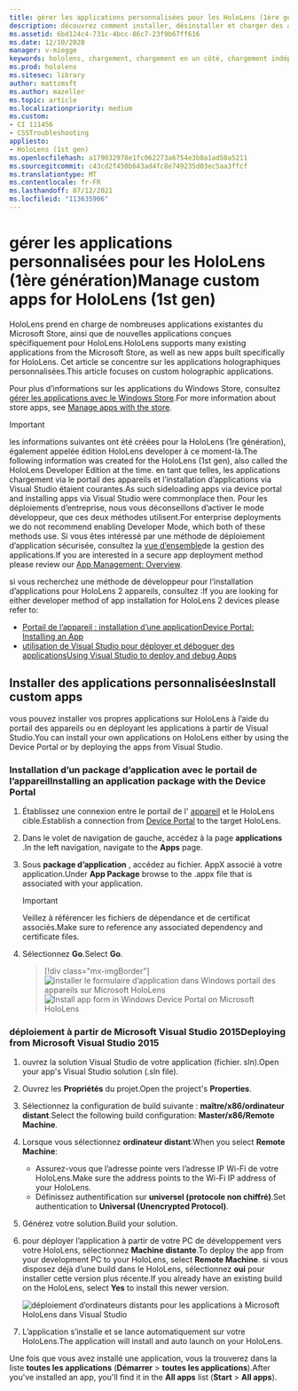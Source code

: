 ```yaml
---
title: gérer les applications personnalisées pour les HoloLens (1ère génération)
description: découvrez comment installer, désinstaller et charger des applications holographiques personnalisées sur des appareils HoloLens à l’aide du portail des appareils et Visual Studio.
ms.assetid: 6bd124c4-731c-4bcc-86c7-23f9b67ff616
ms.date: 12/10/2020
manager: v-miegge
keywords: hololens, chargement, chargement en un côté, chargement indépendant, Store, UWP, application, installer
ms.prod: hololens
ms.sitesec: library
author: mattzmsft
ms.author: mazeller
ms.topic: article
ms.localizationpriority: medium
ms.custom:
- CI 111456
- CSSTroubleshooting
appliesto:
- HoloLens (1st gen)
ms.openlocfilehash: a179032978e1fc062273a6754e3b0a1ad50a5211
ms.sourcegitcommit: c43cd2f450b643ad4fc8e749235d03ec5aa3ffcf
ms.translationtype: MT
ms.contentlocale: fr-FR
ms.lasthandoff: 07/12/2021
ms.locfileid: "113635906"
---
```

# <a name="manage-custom-apps-for-hololens-1st-gen"></a><span data-ttu-id="a974c-104">gérer les applications personnalisées pour les HoloLens (1ère génération)</span><span class="sxs-lookup"><span data-stu-id="a974c-104">Manage custom apps for HoloLens (1st gen)</span></span>

<span data-ttu-id="a974c-105">HoloLens prend en charge de nombreuses applications existantes du Microsoft Store, ainsi que de nouvelles applications conçues spécifiquement pour HoloLens.</span><span class="sxs-lookup"><span data-stu-id="a974c-105">HoloLens supports many existing applications from the Microsoft Store, as well as new apps built specifically for HoloLens.</span></span> <span data-ttu-id="a974c-106">Cet article se concentre sur les applications holographiques personnalisées.</span><span class="sxs-lookup"><span data-stu-id="a974c-106">This article focuses on custom holographic applications.</span></span>  

<span data-ttu-id="a974c-107">Pour plus d’informations sur les applications du Windows Store, consultez [gérer les applications avec le Windows Store](holographic-store-apps.md).</span><span class="sxs-lookup"><span data-stu-id="a974c-107">For more information about store apps, see [Manage apps with the store](holographic-store-apps.md).</span></span>

> [!IMPORTANT]
> <span data-ttu-id="a974c-108">les informations suivantes ont été créées pour la HoloLens (1re génération), également appelée édition HoloLens developer à ce moment-là.</span><span class="sxs-lookup"><span data-stu-id="a974c-108">The following information was created for the HoloLens (1st gen), also called the HoloLens Developer Edition at the time.</span></span> <span data-ttu-id="a974c-109">en tant que telles, les applications chargement via le portail des appareils et l’installation d’applications via Visual Studio étaient courantes.</span><span class="sxs-lookup"><span data-stu-id="a974c-109">As such sideloading apps via device portal and installing apps via Visual Studio were commonplace then.</span></span> <span data-ttu-id="a974c-110">Pour les déploiements d’entreprise, nous vous déconseillons d’activer le mode développeur, que ces deux méthodes utilisent.</span><span class="sxs-lookup"><span data-stu-id="a974c-110">For enterprise deployments we do not recommend enabling Developer Mode, which both of these methods use.</span></span> <span data-ttu-id="a974c-111">Si vous êtes intéressé par une méthode de déploiement d’application sécurisée, consultez la [vue d’ensemble](app-deploy-overview.md)de la gestion des applications.</span><span class="sxs-lookup"><span data-stu-id="a974c-111">If you are interested in a secure app deployment method please review our [App Management: Overview](app-deploy-overview.md).</span></span>
>
> <span data-ttu-id="a974c-112">si vous recherchez une méthode de développeur pour l’installation d’applications pour HoloLens 2 appareils, consultez :</span><span class="sxs-lookup"><span data-stu-id="a974c-112">If you are looking for either developer method of app installation for HoloLens 2 devices please refer to:</span></span>
>
> - [<span data-ttu-id="a974c-113">Portail de l’appareil : installation d’une application</span><span class="sxs-lookup"><span data-stu-id="a974c-113">Device Portal: Installing an App</span></span>](/windows/mixed-reality/develop/platform-capabilities-and-apis/using-the-windows-device-portal#installing-an-app)
> - [<span data-ttu-id="a974c-114">utilisation de Visual Studio pour déployer et déboguer des applications</span><span class="sxs-lookup"><span data-stu-id="a974c-114">Using Visual Studio to deploy and debug Apps</span></span>](/windows/mixed-reality/develop/platform-capabilities-and-apis/using-visual-studio)

## <a name="install-custom-apps"></a><span data-ttu-id="a974c-115">Installer des applications personnalisées</span><span class="sxs-lookup"><span data-stu-id="a974c-115">Install custom apps</span></span>

<span data-ttu-id="a974c-116">vous pouvez installer vos propres applications sur HoloLens à l’aide du portail des appareils ou en déployant les applications à partir de Visual Studio.</span><span class="sxs-lookup"><span data-stu-id="a974c-116">You can install your own applications on HoloLens either by using the Device Portal or by deploying the apps from Visual Studio.</span></span>

### <a name="installing-an-application-package-with-the-device-portal"></a><span data-ttu-id="a974c-117">Installation d’un package d’application avec le portail de l’appareil</span><span class="sxs-lookup"><span data-stu-id="a974c-117">Installing an application package with the Device Portal</span></span>

1. <span data-ttu-id="a974c-118">Établissez une connexion entre le portail de l' [appareil](/windows/mixed-reality/using-the-windows-device-portal) et le HoloLens cible.</span><span class="sxs-lookup"><span data-stu-id="a974c-118">Establish a connection from [Device Portal](/windows/mixed-reality/using-the-windows-device-portal) to the target HoloLens.</span></span>

1. <span data-ttu-id="a974c-119">Dans le volet de navigation de gauche, accédez à la page **applications** .</span><span class="sxs-lookup"><span data-stu-id="a974c-119">In the left navigation, navigate to the **Apps** page.</span></span>

1. <span data-ttu-id="a974c-120">Sous **package d’application** , accédez au fichier. AppX associé à votre application.</span><span class="sxs-lookup"><span data-stu-id="a974c-120">Under **App Package** browse to the .appx file that is associated with your application.</span></span>

   > [!IMPORTANT]
   > <span data-ttu-id="a974c-121">Veillez à référencer les fichiers de dépendance et de certificat associés.</span><span class="sxs-lookup"><span data-stu-id="a974c-121">Make sure to reference any associated dependency and certificate files.</span></span>

1. <span data-ttu-id="a974c-122">Sélectionnez **Go**.</span><span class="sxs-lookup"><span data-stu-id="a974c-122">Select **Go**.</span></span>

   > [!div class="mx-imgBorder"]
   > <span data-ttu-id="a974c-123">![installer le formulaire d’application dans Windows portail des appareils sur Microsoft HoloLens](images/deviceportal-appmanager.jpg)</span><span class="sxs-lookup"><span data-stu-id="a974c-123">![Install app form in Windows Device Portal on Microsoft HoloLens](images/deviceportal-appmanager.jpg)</span></span>

### <a name="deploying-from-microsoft-visual-studio-2015"></a><span data-ttu-id="a974c-124">déploiement à partir de Microsoft Visual Studio 2015</span><span class="sxs-lookup"><span data-stu-id="a974c-124">Deploying from Microsoft Visual Studio 2015</span></span>

1. <span data-ttu-id="a974c-125">ouvrez la solution Visual Studio de votre application (fichier. sln).</span><span class="sxs-lookup"><span data-stu-id="a974c-125">Open your app's Visual Studio solution (.sln file).</span></span>

1. <span data-ttu-id="a974c-126">Ouvrez les **Propriétés** du projet.</span><span class="sxs-lookup"><span data-stu-id="a974c-126">Open the project's **Properties**.</span></span>

1. <span data-ttu-id="a974c-127">Sélectionnez la configuration de build suivante : **maître/x86/ordinateur distant**.</span><span class="sxs-lookup"><span data-stu-id="a974c-127">Select the following build configuration: **Master/x86/Remote Machine**.</span></span>

1. <span data-ttu-id="a974c-128">Lorsque vous sélectionnez **ordinateur distant**:</span><span class="sxs-lookup"><span data-stu-id="a974c-128">When you select **Remote Machine**:</span></span>
   - <span data-ttu-id="a974c-129">Assurez-vous que l’adresse pointe vers l’adresse IP Wi-Fi de votre HoloLens.</span><span class="sxs-lookup"><span data-stu-id="a974c-129">Make sure the address points to the Wi-Fi IP address of your HoloLens.</span></span>
   - <span data-ttu-id="a974c-130">Définissez authentification sur **universel (protocole non chiffré)**.</span><span class="sxs-lookup"><span data-stu-id="a974c-130">Set authentication to **Universal (Unencrypted Protocol)**.</span></span>
   
1. <span data-ttu-id="a974c-131">Générez votre solution.</span><span class="sxs-lookup"><span data-stu-id="a974c-131">Build your solution.</span></span>

1. <span data-ttu-id="a974c-132">pour déployer l’application à partir de votre PC de développement vers votre HoloLens, sélectionnez **Machine distante**.</span><span class="sxs-lookup"><span data-stu-id="a974c-132">To deploy the app from your development PC to your HoloLens, select **Remote Machine**.</span></span> <span data-ttu-id="a974c-133">si vous disposez déjà d’une build dans le HoloLens, sélectionnez **oui** pour installer cette version plus récente.</span><span class="sxs-lookup"><span data-stu-id="a974c-133">If you already have an existing build on the HoloLens, select **Yes** to install this newer version.</span></span>  

   ![déploiement d’ordinateurs distants pour les applications à Microsoft HoloLens dans Visual Studio](images/vs2015-remotedeployment.jpg)  
   
1. <span data-ttu-id="a974c-135">L’application s’installe et se lance automatiquement sur votre HoloLens.</span><span class="sxs-lookup"><span data-stu-id="a974c-135">The application will install and auto launch on your HoloLens.</span></span>

<span data-ttu-id="a974c-136">Une fois que vous avez installé une application, vous la trouverez dans la liste **toutes les applications** (**Démarrer**  >  **toutes les applications**).</span><span class="sxs-lookup"><span data-stu-id="a974c-136">After you've installed an app, you'll find it in the **All apps** list (**Start** > **All apps**).</span></span>
